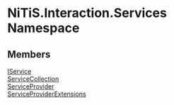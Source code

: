 # NiTiS.Interaction.Services Namespace

## Members
[IService](https://nitis-dev.github.io/NiTiSLibsWiki/NiTiS/Interaction/Services/IService)  
[ServiceCollection](https://nitis-dev.github.io/NiTiSLibsWiki/NiTiS/Interaction/Services/ServiceCollection)  
[ServiceProvider](https://nitis-dev.github.io/NiTiSLibsWiki/NiTiS/Interaction/Services/ServiceProvider)  
[ServiceProviderExtensions](https://nitis-dev.github.io/NiTiSLibsWiki/NiTiS/Interaction/Services/ServiceProviderExtensions)  


